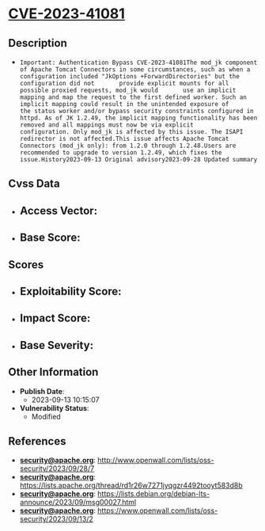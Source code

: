 
# [CVE-2023-41081](https://cve.mitre.org/cgi-bin/cvename.cgi?name=CVE-2023-41081)

## Description

- `Important: Authentication Bypass CVE-2023-41081The mod_jk component of Apache Tomcat Connectors in some circumstances, such as when a configuration included "JkOptions +ForwardDirectories" but the configuration did not       provide explicit mounts for all possible proxied requests, mod_jk would       use an implicit mapping and map the request to the first defined worker. Such an implicit mapping could result in the unintended exposure of the status worker and/or bypass security constraints configured in httpd. As of JK 1.2.49, the implicit mapping functionality has been removed and all mappings must now be via explicit configuration. Only mod_jk is affected by this issue. The ISAPI redirector is not affected.This issue affects Apache Tomcat Connectors (mod_jk only): from 1.2.0 through 1.2.48.Users are recommended to upgrade to version 1.2.49, which fixes the issue.History2023-09-13 Original advisory2023-09-28 Updated summary`

## Cvss Data

- **Access Vector**:
  - 
- **Base Score**:
  - 

## Scores

- **Exploitability Score**:
  - 
- **Impact Score**:
  - 
- **Base Severity**:
  - 

## Other Information

- **Publish Date**:
  - 2023-09-13 10:15:07
- **Vulnerability Status**:
  - Modified

## References

- **security@apache.org**: http://www.openwall.com/lists/oss-security/2023/09/28/7
- **security@apache.org**: https://lists.apache.org/thread/rd1r26w7271jyqgzr4492tooyt583d8b
- **security@apache.org**: https://lists.debian.org/debian-lts-announce/2023/09/msg00027.html
- **security@apache.org**: https://www.openwall.com/lists/oss-security/2023/09/13/2
